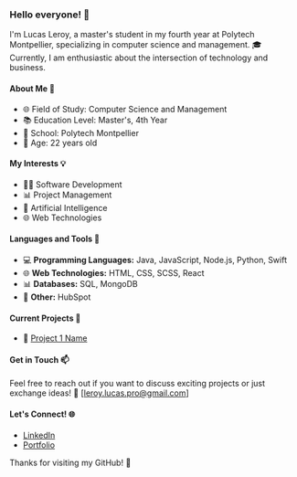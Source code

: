 ### Hello everyone! 👋

I'm Lucas Leroy, a master's student in my fourth year at Polytech Montpellier, specializing in computer science and management. 🎓 Currently, I am enthusiastic about the intersection of technology and business.

#### About Me 🚀

- 🌐 Field of Study: Computer Science and Management
- 📚 Education Level: Master's, 4th Year
- 🏫 School: Polytech Montpellier
- 🎉 Age: 22 years old

#### My Interests 💡

- 👩‍💻 Software Development
- 📊 Project Management
- 🤖 Artificial Intelligence
- 🌐 Web Technologies

#### Languages and Tools 🔧

- 💻 **Programming Languages:** Java, JavaScript, Node.js, Python, Swift
- 🌐 **Web Technologies:** HTML, CSS, SCSS, React
- 📊 **Databases:** SQL, MongoDB
- 🚀 **Other:** HubSpot

#### Current Projects 🚧

- 🌟 [Project 1 Name](https://liberer-lartiste.onrender.com)


#### Get in Touch 📫

Feel free to reach out if you want to discuss exciting projects or just exchange ideas! 📧 [leroy.lucas.pro@gmail.com]

#### Let's Connect! 🌐

- [LinkedIn](https://www.linkedin.com/in/lucas-leroy-3a9530261/)
- [Portfolio](link_to_your_portfolio)

Thanks for visiting my GitHub! 🚀
